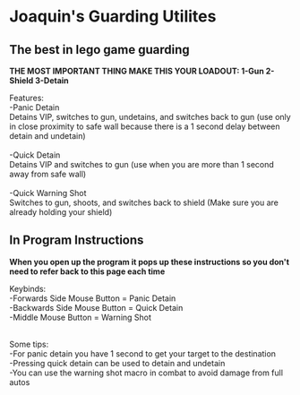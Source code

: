 # Joaquin's Guarding Utilites
## The best in lego game guarding

**THE MOST IMPORTANT THING MAKE THIS YOUR LOADOUT: 1-Gun 2-Shield 3-Detain**

Features:<br/>
-Panic Detain<br/>
Detains VIP, switches to gun, undetains, and switches back to gun (use only in close proximity to safe wall because there is a 1 second delay between detain and undetain)<br/><br/>
-Quick Detain<br/>
Detains VIP and switches to gun (use when you are more than 1 second away from safe wall)<br/><br/>
-Quick Warning Shot<br/>
Switches to gun, shoots, and switches back to shield (Make sure you are already holding your shield)

## In Program Instructions

__When you open up the program it pops up these instructions so you don't need to refer back to this page each time__

Keybinds:<br/>
-Forwards Side Mouse Button = Panic Detain<br/>
-Backwards Side Mouse Button = Quick Detain<br/>
-Middle Mouse Button = Warning Shot<br/><br/>

Some tips:<br/>
-For panic detain you have 1 second to get your target to the destination<br/>
-Pressing quick detain can be used to detain and undetain<br/>
-You can use the warning shot macro in combat to avoid damage from full autos
